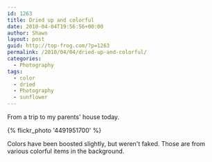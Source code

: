 ```yaml
---
id: 1263
title: Dried up and colorful
date: 2010-04-04T19:56:56+00:00
author: Shawn
layout: post
guid: http://top-frog.com/?p=1263
permalink: /2010/04/04/dried-up-and-colorful/
categories:
  - Photography
tags:
  - color
  - dried
  - Photography
  - sunflower
---
```

From a trip to my parents' house today. 

{% flickr_photo '4491951700' %}

Colors have been boosted slightly, but weren't faked. Those are from various colorful items in the background.